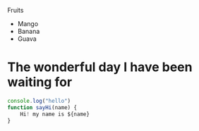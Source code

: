 Fruits
- Mango
- Banana
- Guava

# **The wonderful day I have been waiting for**

```javascript 
console.log("hello")
function sayHi(name) {
    Hi! my name is ${name}
}
```